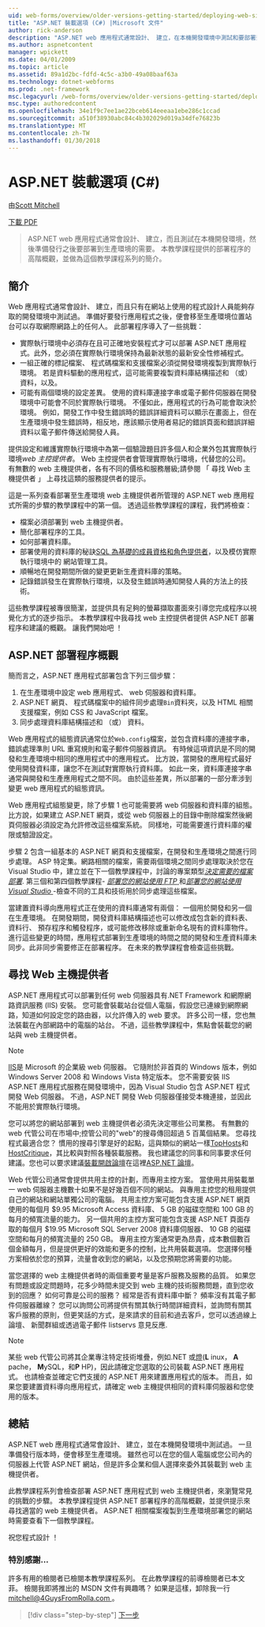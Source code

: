 ```yaml
---
uid: web-forms/overview/older-versions-getting-started/deploying-web-site-projects/asp-net-hosting-options-cs
title: "ASP.NET 裝載選項 (C#) |Microsoft 文件"
author: rick-anderson
description: "ASP.NET web 應用程式通常設計、 建立，在本機開發環境中測試和要部署到實際執行環境 o..."
ms.author: aspnetcontent
manager: wpickett
ms.date: 04/01/2009
ms.topic: article
ms.assetid: 89a1d2bc-fdfd-4c5c-a3b0-49a08baaf63a
ms.technology: dotnet-webforms
ms.prod: .net-framework
msc.legacyurl: /web-forms/overview/older-versions-getting-started/deploying-web-site-projects/asp-net-hosting-options-cs
msc.type: authoredcontent
ms.openlocfilehash: 34e1f9c7ee1ae22bceb614eeeaa1ebe286c1ccad
ms.sourcegitcommit: a510f38930abc84c4b302029d019a34dfe76823b
ms.translationtype: MT
ms.contentlocale: zh-TW
ms.lasthandoff: 01/30/2018
---
```

<a name="aspnet-hosting-options-c"></a>ASP.NET 裝載選項 (C#)
====================
由[Scott Mitchell](https://twitter.com/ScottOnWriting)

[下載 PDF](http://download.microsoft.com/download/E/8/9/E8920AE6-D441-41A7-8A77-9EF8FF970D8B/aspnet_tutorial01_Basics_cs.pdf)

> ASP.NET web 應用程式通常會設計、 建立，而且測試在本機開發環境，然後準備發行之後要部署到生產環境的需要。 本教學課程提供的部署程序的高階概觀，並做為這個教學課程系列的簡介。


## <a name="introduction"></a>簡介

Web 應用程式通常會設計、 建立，而且只有在網站上使用的程式設計人員能夠存取的開發環境中測試過。 準備好要發行應用程式之後，便會移至生產環境位置站台可以存取網際網路上的任何人。 此部署程序導入了一些挑戰：

- 實際執行環境中必須存在且可正確地安裝程式才可以部署 ASP.NET 應用程式。此外，您必須在實際執行環境保持為最新狀態的最新安全性修補程式。
- 一組正確的標記檔案、 程式碼檔案和支援檔案必須從開發環境複製到實際執行環境。 若是資料驅動的應用程式，這可能需要複製資料庫結構描述和 （或） 資料，以及。
- 可能有兩個環境的設定差異。 使用的資料庫連接字串或電子郵件伺服器在開發環境中可能會不同於實際執行環境。 不僅如此，應用程式的行為可能會取決於環境。 例如，開發工作中發生錯誤時的錯誤詳細資料可以顯示在畫面上，但在生產環境中發生錯誤時，相反地，應該顯示使用者易記的錯誤頁面和錯誤詳細資料以電子郵件傳送給開發人員。

提供設定和維護實際執行環境中為第一個驗證題目許多個人和企業外包其實際執行環境*web 主控提供者*。 Web 主控提供者會管理實際執行環境，代替您的公司。 有無數的 web 主機提供者，各有不同的價格和服務層級;請參閱 「 尋找 Web 主機提供者 」 上尋找這類的服務提供者的提示。

這是一系列查看部署至生產環境 web 主機提供者所管理的 ASP.NET web 應用程式所需的步驟的教學課程中的第一個。 透過這些教學課程的課程，我們將檢查：

- 檔案必須部署到 web 主機提供者。
- 簡化部署程序的工具。
- 如何部署資料庫。
- 部署使用的資料庫的秘訣[SQL 為基礎的成員資格和角色提供者](../../older-versions-security/membership/creating-the-membership-schema-in-sql-server-cs.md)，以及模仿實際執行環境中的 網站管理工具。
- 順暢地在開發期間所做的變更更新生產資料庫的策略。
- 記錄錯誤發生在實際執行環境，以及發生錯誤時通知開發人員的方法上的技術。

這些教學課程被專很簡潔，並提供具有足夠的螢幕擷取畫面來引導您完成程序以視覺化方式的逐步指示。 本教學課程中我尋找 web 主控提供者提供 ASP.NET 部署程序和建議的概觀。 讓我們開始吧 ！

## <a name="an-overview-of-the-aspnet-deployment-process"></a>ASP.NET 部署程序概觀

簡而言之，ASP.NET 應用程式部署包含下列三個步驟：

1. 在生產環境中設定 web 應用程式、 web 伺服器和資料庫。
2. ASP.NET 網頁、 程式碼檔案中的組件同步處理`Bin`資料夾，以及 HTML 相關支援檔案，例如 CSS 和 JavaScript 檔案。
3. 同步處理資料庫結構描述和 （或） 資料。

Web 應用程式的組態資訊通常位於`Web.config`檔案，並包含資料庫的連接字串，錯誤處理準則 URL 重寫規則和電子郵件伺服器資訊。 有時候這項資訊是不同的開發和生產環境中相同的應用程式中的應用程式。 比方說，當開發的應用程式最好使用開發資料庫，讓您不在測試對實際執行資料庫。 如此一來，資料庫連接字串通常與開發和生產應用程式之間不同。 由於這些差異，所以部署的一部分牽涉到變更 web 應用程式的組態資訊。

Web 應用程式組態變更，除了步驟 1 也可能需要將 web 伺服器和資料庫的組態。 比方說，如果建立 ASP.NET 網頁，或從 web 伺服器上的目錄中刪除檔案然後網頁伺服器必須設定為允許修改這些檔案系統。 同樣地，可能需要進行資料庫的權限或驗證設定。


步驟 2 包含一組基本的 ASP.NET 網頁和支援檔案，在開發和生產環境之間進行同步處理。 ASP 特定集。網路相關的檔案，需要兩個環境之間同步處理取決於您在 Visual Studio 中，建立並在下一個教學課程中，討論的專案類型[*決定需要的檔案部署*](determining-what-files-need-to-be-deployed-cs.md). 第三個和第四個教學課程- [*部署您的網站使用 FTP* ](deploying-your-site-using-an-ftp-client-cs.md)和[*部署您的網站使用 Visual Studio* ](deploying-your-site-using-visual-studio-cs.md) -檢查不同的工具和技術用於同步處理這些檔案。

當建置資料導向應用程式正在使用的資料庫通常有兩個： 一個用於開發和另一個在生產環境。 在開發期間，開發資料庫結構描述也可以修改成包含新的資料表、 資料行、 預存程序和觸發程序，或可能修改移除或重新命名現有的資料庫物件。 進行這些變更的時間，應用程式部署到生產環境的時間之間的開發和生產資料庫未同步。此非同步需要修正在部署程序。 在未來的教學課程會檢查這些挑戰。

## <a name="finding-a-web-host-provider"></a>尋找 Web 主機提供者

ASP.NET 應用程式可以部署到任何 web 伺服器具有.NET Framework 和網際網路資訊服務 (IIS) 安裝。 您可能會裝載站台從個人電腦，假設您已連線到網際網路，知道如何設定您的路由器，以允許傳入的 web 要求。 許多公司一樣，您也無法裝載在內部網路中的電腦的站台。 不過，這些教學課程中，焦點會裝載您的網站與 web 主機提供者。

> [!NOTE]
> [IIS](https://www.iis.net/)是 Microsoft 的企業級 web 伺服器。 它隨附於非首頁的 Windows 版本，例如 Windows Server 2008 和 Windows Vista 特定版本。 您不需要安裝 IIS ASP.NET 應用程式服務在開發環境中，因為 Visual Studio 包含 ASP.NET 程式開發 Web 伺服器。 不過，ASP.NET 開發 Web 伺服器僅接受本機連接，並因此不能用於實際執行環境。


您可以將您的網站部署到 web 主機提供者必須先決定哪些公司業務。 有無數的 web 代管公司在市場中;控管公司的"web"的搜尋傳回超過 5 百萬個結果。 您尋找程式最適合您？ 慣用的搜尋引擎是好的起點，這與類似的網站一樣[TopHosts](http://www.tophosts.com/)和[HostCritique](http://www.hostcritique.net/)，其比較與對照各種裝載服務。 我也建議您的同事和同事要求任何建議。您也可以要求建議[裝載開啟論壇](https://forums.asp.net/158.aspx)在這裡[ASP.NET 論壇](https://forums.asp.net/)。

Web 代管公司通常會提供共用主控的計劃，而專用主控方案。 當使用共用裝載單一 web 伺服器主機數十如果不是好幾百個不同的網站。 與專用主控您的租用提供自己的網站和網站單獨公司的電腦。 共用主控方案可能包含支援 ASP.NET 網頁使用的每個月 $9.95 Microsoft Access 資料庫、 5 GB 的磁碟空間和 100 GB 的每月的頻寬流量的能力。 另一個共用的主控方案可能包含支援 ASP.NET 頁面存取的每個月 $19.95 Microsoft SQL Server 2008 資料庫伺服器、 10 GB 的磁碟空間和每月的頻寬流量的 250 GB。 專用主控方案通常更為昂貴，成本數個數百個金額每月，但是提供更好的效能和更多的控制，比共用裝載選項。 您選擇何種方案相依於您的預算，流量會收到您的網站，以及您預期您將需要的功能。

當您選擇的 web 主機提供者時的兩個重要考量是客戶服務及服務的品質。 如果您有問題或設定問題時，花多少時間未提交到 web 主機的技術服務問題，直到您收到的回應？ 如何可靠是公司的服務？ 經常是否有資料庫中斷？ 頻率沒有其電子郵件伺服器離線？ 您可以詢問公司將提供有關其執行時間詳細資料，並詢問有關其客戶服務的原則，但更笑話的方式，是來請求的目前和過去客戶，您可以透過線上論壇、 新聞群組或透過電子郵件 listservs 意見反應.

> [!NOTE]
> 某些 web 代管公司將其企業專注特定技術堆疊，例如.NET 或[燈](http://en.wikipedia.org/wiki/LAMP_stack)(**L** inux， **A** pache， **M**ySQL，和**P** HP)，因此請確定您選取的公司裝載 ASP.NET 應用程式。 也請檢查並確定它們支援的 ASP.NET 用來建置應用程式的版本。 而且，如果您要建置資料導向應用程式，請確定 web 主機提供相同的資料庫伺服器和您使用的版本。


## <a name="summary"></a>總結

ASP.NET web 應用程式通常會設計、 建立，並在本機開發環境中測試過。 一旦準備發行版本時，便會移至生產環境。 雖然也可以在您的個人電腦或您公司內的伺服器上代管 ASP.NET 網站，但是許多企業和個人選擇來委外其裝載到 web 主機提供者。

此教學課程系列會檢查部署 ASP.NET 應用程式到 web 主機提供者，來瀏覽常見的挑戰的步驟。 本教學課程提供 ASP.NET 部署程序的高階概觀，並提供提示來尋找適當的 web 主機提供者。 ASP.NET 相關檔案複製到生產環境部署您的網站時需要查看下一個教學課程。

祝您程式設計 ！

### <a name="special-thanks-to"></a>特別感謝...

許多有用的檢閱者已檢閱本教學課程系列。 在此教學課程的前導檢閱者已本文菲。 檢閱我即將推出的 MSDN 文件有興趣嗎？ 如果是這樣，卸除我一行[ mitchell@4GuysFromRolla.com ](mailto:mitchell@4GuysFromRolla.com)。

>[!div class="step-by-step"]
[下一步](determining-what-files-need-to-be-deployed-cs.md)

